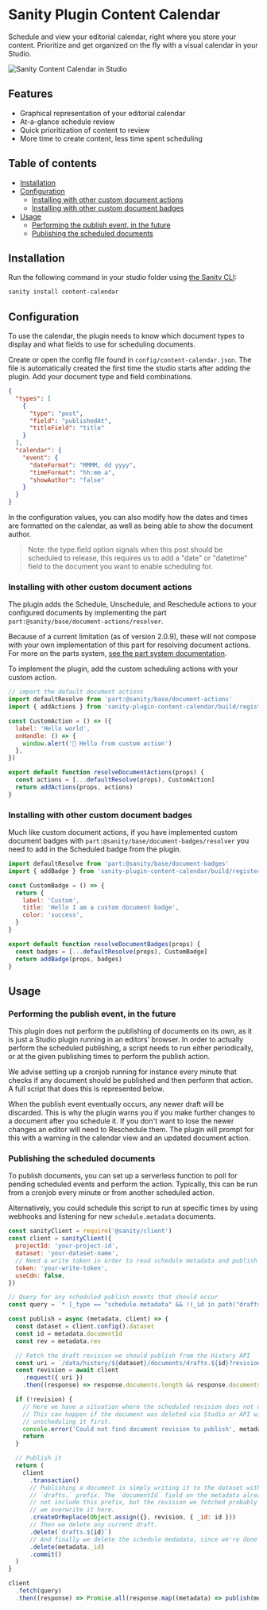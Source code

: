 # Sanity Plugin Content Calendar

Schedule and view your editorial calendar, right where you store your content. Prioritize and get organized on the fly with a visual calendar in your Studio.

![Sanity Content Calendar in Studio](https://cdn.sanity.io/images/3do82whm/next/d54091e26bf136069b0cce00b11a02fda2a5ddae-2844x1780.png?h=650)

## Features

- Graphical representation of your editorial calendar
- At-a-glance schedule review
- Quick prioritization of content to review
- More time to create content, less time spent scheduling

## Table of contents

- [Installation](#installation)
- [Configuration](#configuration)
  - [Installing with other custom document actions](#installing-with-other-custom-document-actions)
  - [Installing with other custom document badges](#installing-with-other-custom-document-badges)
- [Usage](#usage)
  - [Performing the publish event, in the future](#performing-the-publish-event-in-the-future)
  - [Publishing the scheduled documents](#publishing-the-scheduled-documents)

## Installation

Run the following command in your studio folder using [the Sanity CLI](https://www.sanity.io/docs/getting-started-with-sanity-cli):

```sh
sanity install content-calendar
```
## Configuration

To use the calendar, the plugin needs to know which document types to display and what fields to use for scheduling documents.

Create or open the config file found in `config/content-calendar.json`. The file is automatically created the first time the studio starts after adding the plugin. Add your document type and field combinations.

```json
{
  "types": [
    {
      "type": "post",
      "field": "publishedAt",
      "titleField": "title"
    }
  ],
  "calendar": {
    "event": {
      "dateFormat": "MMMM, dd yyyy",
      "timeFormat": "hh:mm a",
      "showAuthor": "false"
    }
  }
}
```

In the configuration values, you can also modify how the dates and times are formatted on the calendar, as well as being able to show the document author.

> Note: the type.field option signals when this post should be scheduled to release, this requires us to add a "date" or "datetime" field to the document you want to enable
> scheduling for.

### Installing with other custom document actions

The plugin adds the Schedule, Unschedule, and Reschedule actions to your configured documents by implementing the part `part:@sanity/base/document-actions/resolver`.

Because of a current limitation (as of version 2.0.9), these will not compose with your own implementation of this part for resolving document actions. For more on the parts system, [see the part system documentation](https://www.sanity.io/docs/parts).

To implement the plugin, add the custom scheduling actions with your custom action.

```javascript
// import the default document actions
import defaultResolve from 'part:@sanity/base/document-actions'
import { addActions } from 'sanity-plugin-content-calendar/build/register'

const CustomAction = () => ({
  label: 'Hello world',
  onHandle: () => {
    window.alert('👋 Hello from custom action')
  },
})

export default function resolveDocumentActions(props) {
  const actions = [...defaultResolve(props), CustomAction]
  return addActions(props, actions)
}
```

### Installing with other custom document badges

Much like custom document actions, if you have implemented custom document badges with `part:@sanity/base/document-badges/resolver` you need to add in the Scheduled badge from the plugin.

```javascript
import defaultResolve from 'part:@sanity/base/document-badges'
import { addBadge } from 'sanity-plugin-content-calendar/build/register'

const CustomBadge = () => {
  return {
    label: 'Custom',
    title: 'Hello I am a custom document badge',
    color: 'success',
  }
}

export default function resolveDocumentBadges(props) {
  const badges = [...defaultResolve(props), CustomBadge]
  return addBadge(props, badges)
}
```
## Usage
### Performing the publish event, in the future

This plugin does not perform the publishing of documents on its own, as it is just a Studio plugin running in an editors' browser. In order to actually perform the scheduled publishing, a script needs to run either periodically, or at the given publishing times to perform the publish action.

We advise setting up a cronjob running for instance every minute that checks if any document should be published and then perform that action. A full script that does this is represented below.

When the publish event eventually occurs, any newer draft will be discarded. This is why the plugin warns you if you make further changes to a document after you schedule it. If you don't want to lose the newer changes an editor will need to Reschedule them. The plugin will prompt for this with a warning in the calendar view and an updated document action.

### Publishing the scheduled documents

To publish documents, you can set up a serverless function to poll for pending scheduled events and perform the action. Typically, this can be run from a cronjob every minute or from another scheduled action.

Alternatively, you could schedule this script to run at specific times by using webhooks and listening for new `schedule.metadata` documents.

```javascript
const sanityClient = require('@sanity/client')
const client = sanityClient({
  projectId: 'your-project-id',
  dataset: 'your-dataset-name',
  // Need a write token in order to read schedule metadata and publish documents
  token: 'your-write-token',
  useCdn: false,
})

// Query for any scheduled publish events that should occur
const query = `* [_type == "schedule.metadata" && !(_id in path("drafts.**")) && datetime <= now()]`

const publish = async (metadata, client) => {
  const dataset = client.config().dataset
  const id = metadata.documentId
  const rev = metadata.rev

  // Fetch the draft revision we should publish from the History API
  const uri = `/data/history/${dataset}/documents/drafts.${id}?revision=${rev}`
  const revision = await client
    .request({ uri })
    .then((response) => response.documents.length && response.documents[0])

  if (!revision) {
    // Here we have a situation where the scheduled revision does not exist
    // This can happen if the document was deleted via Studio or API without
    // unscheduling it first.
    console.error('Could not find document revision to publish', metadata)
    return
  }

  // Publish it
  return (
    client
      .transaction()
      // Publishing a document is simply writing it to the dataset without a
      // `drafts.` prefix. The `documentId` field on the metadata already does
      // not include this prefix, but the revision we fetched probably does, so
      // we overwrite it here.
      .createOrReplace(Object.assign({}, revision, { _id: id }))
      // Then we delete any current draft.
      .delete(`drafts.${id}`)
      // And finally we delete the schedule medadata, since we're done with it.
      .delete(metadata._id)
      .commit()
  )
}

client
  .fetch(query)
  .then((response) => Promise.all(response.map((metadata) => publish(metadata, client))))
```
